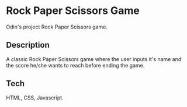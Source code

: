 # Rock Paper Scissors Game
Odin's project Rock Paper Scissors game. 

## Description
A classic Rock Paper Scissors game where the user inputs it's name and the score he/she wants to reach before ending the game. 

## Tech
HTML, CSS, Javascript.
